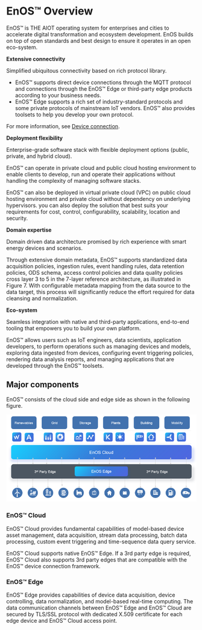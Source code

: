 # EnOS™ Overview

EnOS™ is THE AIOT operating system for enterprises and cities to accelerate digital transformation and ecosystem development. EnOS builds on top of open standards and best design to ensure it operates in an open eco-system.

**Extensive connectivity**

Simplified ubiquitous connectivity based on rich protocol library.
- EnOS™ supports direct device connections through the MQTT protocol and connections through the EnOS™ Edge or third-party edge products according to your business needs.
- EnOS™ Edge supports a rich set of industry-standard protocols and some private protocols of mainstream IoT vendors. EnOS™ also provides toolsets to help you develop your own protocol.

For more information, see [Device connection](https://docs.envisioniot.com/docs/device-connection/en/latest/deviceconnection_overview.html).

**Deployment flexibility**

Enterprise-grade software stack with flexible deployment options (public, private, and hybrid cloud).

EnOS™ can operate in private cloud and public cloud hosting environment to enable clients to develop, run and operate their applications without handling the complexity of managing software stacks.

EnOS™ can also be deployed in virtual private cloud (VPC) on public cloud hosting environment and private cloud without dependency on underlying hypervisors. you can also deploy the solution that best suits your requirements for cost, control, configurability, scalability, location and security.


**Domain expertise**

Domain driven data architecture promised by rich experience with smart energy devices and scenarios.

Through extensive domain metadata, EnOS™ supports standardized data acquisition policies, ingestion rules, event handling rules, data retention policies, ODS schema, access control policies and data quality policies cross layer 3 to 5 in the 7-layer reference architecture, as illustrated in Figure 7.
With configurable metadata mapping from the data source to the data target, this process will significantly reduce the effort required for data cleansing and normalization.

**Eco-system**

Seamless integration with native and third-party applications, end-to-end tooling that empowers you to build your own platform.

EnOS™ allows users such as IoT engineers, data scientists, application developers, to perform operations such as managing devices and models, exploring data ingested from devices, configuring event triggering policies, rendering data analysis reports, and managing applications that are developed through the EnOS™ toolsets.

<!--Need to add description about the end user, system admins and application users-->


## Major components

EnOS™ consists of the cloud side and edge side as shown in the following figure.

![EnOS™ architecture](media/architecture.png)

### EnOS™ Cloud

EnOS™ Cloud provides fundamental capabilities of model-based device asset
management, data acquisition, stream data processing, batch data processing,
custom event triggering and time-sequence data query service.

EnOS™ Cloud supports native EnOS™ Edge. If a 3rd party edge is required, EnOS™
Cloud also supports 3rd party edges that are compatible with the EnOS™ device
connection framework.

### EnOS™ Edge

EnOS™ Edge provides capabilities of device data acquisition, device controlling,
data normalization, and model-based real-time computing. The data communication
channels between EnOS™ Edge and EnOS™ Cloud are secured by TLS/SSL protocol with
dedicated X.509 certificate for each edge device and EnOS™ Cloud access point.
